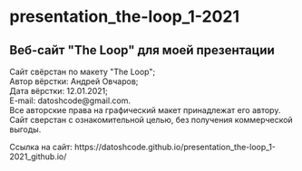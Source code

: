 # presentation_the-loop_1-2021
<h2>Веб-сайт "The Loop" для моей презентации</h2>

<p>Сайт свёрстан по макету "The Loop";<br>
Автор вёрстки: Андрей Овчаров;<br>
Дата вёрстки: 12.01.2021;<br>
E-mail: datoshcode@gmail.com.<br>
Все авторские права на графический макет принадлежат его автору.<br>
Сайт сверстан с ознакомительной целью, без получения коммерческой выгоды.</p>

<p> Ссылка на сайт:
https://datoshcode.github.io/presentation_the-loop_1-2021_github.io/</p>
